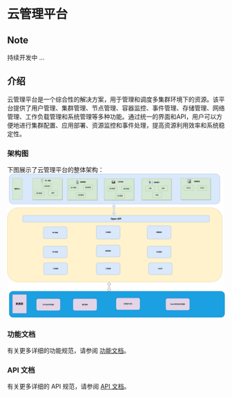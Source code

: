 # 云管理平台

## Note

持续开发中 ...

## 介绍
云管理平台是一个综合性的解决方案，用于管理和调度多集群环境下的资源。该平台提供了用户管理、集群管理、节点管理、容器监控、事件管理、存储管理、网络管理、工作负载管理和系统管理等多种功能。通过统一的界面和API，用户可以方便地进行集群配置、应用部署、资源监控和事件处理，提高资源利用效率和系统稳定性。

### 架构图
下图展示了云管理平台的整体架构：
![架构图](./doc/arch.jpg)

### 功能文档
有关更多详细的功能规范，请参阅 [功能文档](./doc/function.md)。

### API 文档
有关更多详细的 API 规范，请参阅 [API 文档](./doc/API/kubernetes_management_system.openapi.md)。


